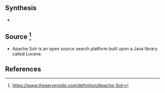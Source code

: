 ## Synthesis
- 
## Source [^1]
- Apache Solr is an open source search platform built upon a Java library called Lucene.
## References

[^1]: https://www.theserverside.com/definition/Apache-Solr